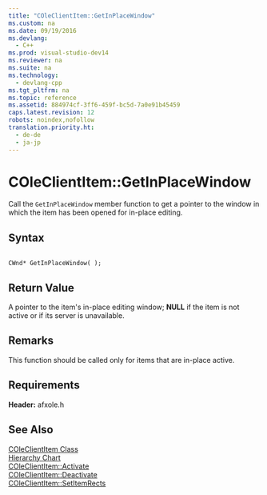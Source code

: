 ```yaml
---
title: "COleClientItem::GetInPlaceWindow"
ms.custom: na
ms.date: 09/19/2016
ms.devlang: 
  - C++
ms.prod: visual-studio-dev14
ms.reviewer: na
ms.suite: na
ms.technology: 
  - devlang-cpp
ms.tgt_pltfrm: na
ms.topic: reference
ms.assetid: 884974cf-3ff6-459f-bc5d-7a0e91b45459
caps.latest.revision: 12
robots: noindex,nofollow
translation.priority.ht: 
  - de-de
  - ja-jp
---
```

# COleClientItem::GetInPlaceWindow
Call the `GetInPlaceWindow` member function to get a pointer to the window in which the item has been opened for in-place editing.  
  
## Syntax  
  
```  
  
CWnd* GetInPlaceWindow( );  
```  
  
## Return Value  
 A pointer to the item's in-place editing window; **NULL** if the item is not active or if its server is unavailable.  
  
## Remarks  
 This function should be called only for items that are in-place active.  
  
## Requirements  
 **Header:** afxole.h  
  
## See Also  
 [COleClientItem Class](../vs140/COleClientItem-Class.md)   
 [Hierarchy Chart](../vs140/Hierarchy-Chart.md)   
 [COleClientItem::Activate](../vs140/COleClientItem--Activate.md)   
 [COleClientItem::Deactivate](../vs140/COleClientItem--Deactivate.md)   
 [COleClientItem::SetItemRects](../vs140/COleClientItem--SetItemRects.md)